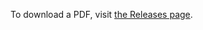To download a PDF, visit [the Releases page](https://github.com/AshlinHarris/StPetkaNashvilleLiturgy/releases).
